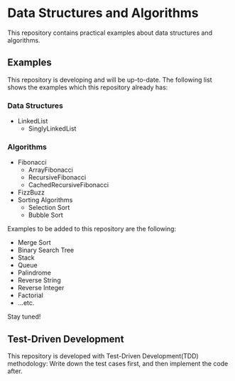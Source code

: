 # Data Structures and Algorithms

This repository contains practical examples about data structures and algorithms.

## Examples

This repository is developing and will be up-to-date. The following list shows the examples which this repository already has:

### Data Structures

- LinkedList
  - SinglyLinkedList

### Algorithms

- Fibonacci
  - ArrayFibonacci
  - RecursiveFibonacci
  - CachedRecursiveFibonacci
- FizzBuzz
- Sorting Algorithms
  - Selection Sort
  - Bubble Sort

Examples to be added to this repository are the following:

- Merge Sort
- Binary Search Tree
- Stack
- Queue
- Palindrome
- Reverse String
- Reverse Integer
- Factorial
- ...etc.

Stay tuned!
  
## Test-Driven Development

This repository is developed with Test-Driven Development(TDD) methodology: Write down the test cases first, and then implement the code after.